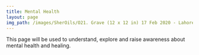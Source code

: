 ```yaml
---
title: Mental Health
layout: page
img_path: /images/SherOils/O21. Grave (12 x 12 in) 17 Feb 2020 - Lahore.jpg
---
```


This page will be used to understand, explore and raise awareness about mental health and healing.





